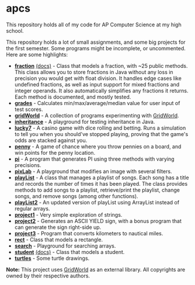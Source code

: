 # apcs
This repository holds all of my code for AP Computer Science at my high school.

This repository holds a lot of small assignments, and some big projects for the first semester. Some programs might be incomplete, or uncommented. Here are some highlights:

- **[fraction](src/apcs/fraction/Fraction.java)** [(docs)](src/apcs/fraction/doc/apcs/fraction/Fraction.html) - Class that models a fraction, with ~25 public methods. This class allows you to store fractions in Java without any loss in precision you would get with float division. It handles edge cases like undefined fractions, as well as input support for mixed fractions and integer operands. It also automatically simplifies any fractions it returns. Each method is documented, and mostly tested.  
- **[grades](src/apcs/grades/Runner.java)** - Calculates min/max/average/median value for user input of test scores.
- **[gridWorld](src/apcs/gridWorld)** - A collection of programs experimenting with [GridWorld](https://apcentral.collegeboard.org/pdf/gridworld-ap-compscience.pdf?course=ap-computer-science-a).
- **[inheritance](src/apcs/inheritance/Runner.java)** - A playground for testing inheritance in Java.
- **[lucky7](src/apcs/lucky7/GameRunner.java)** - A casino game with dice rolling and betting. Runs a simulation to tell you when you should've stopped playing, proving that the game's odds are stacked against you.
- **[penny](src/apcs/penny/Runner.java)** - A game of chance where you throw pennies on a board, and win points for the penny location.
- **[pi](src/apcs/pi/PiRunner.java)** - A program that generates PI using three methods with varying precisions.
- **[pixLab](src/apcs/pixLab/PixRunner.java)** - A playground that modifies an image with several filters.
- **[playList](src/apcs/playList/PlayList.java)** -  A class that manages a playlist of songs. Each song has a title and records the number of times it has been played. The class provides methods to add songs to a playlist, retrieve/print the playlist, change songs, and remove songs (among other functions).
- **[playList2](src/apcs/playList2/PlayList.java)** - An updated version of playList using ArrayList instead of regular arrays.
- **[project1](src/apcs/project1/Project1.java)** - Very simple exploration of strings.
- **[project2](src/apcs/project2/Project2.java)** - Generates an ASCII YIELD sign, with a bonus program that can generate the sign right-side up.
- **[project3](src/apcs/project3/Project3.java)** - Program that converts kilometers to nautical miles.
- **[rect](src/apcs/rect/Rect.java)** - Class that models a rectangle.
- **[search](src/apcs/search/ALSearch.java)** - Playground for searching arrays.
- **[student](src/apcs/student/Student.java)** [(docs)](src/apcs/student/doc/apcs/student/Student.html) - Class that models a student.
- **[turtles](src/apcs/turtles/TurtleRunner.java)** - Some turtle drawings.

**Note:**
This project uses [GridWorld](https://apcentral.collegeboard.org/pdf/gridworld-ap-compscience.pdf?course=ap-computer-science-a) as an external library. All copyrights are owned by their respective authors.

